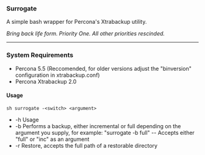 ### Surrogate

A simple bash wrapper for Percona's Xtrabackup utility.

_Bring back life form. Priority One. All other priorities rescinded._

----

### System Requirements

- Percona 5.5 (Reccomended, for older versions adjust the "binversion" configuration in xtrabackup.conf)
- Percona Xtrabackup 2.0

#### Usage

`sh surrogate -<switch> <argument>`

- -h	Usage
- -b	Performs a backup, either incremental or full depending on the argument you supply, for example: "surrogate -b full"
--	Accepts either "full" or "inc" as an argument
- -r 	Restore, accepts the full path of a restorable directory


